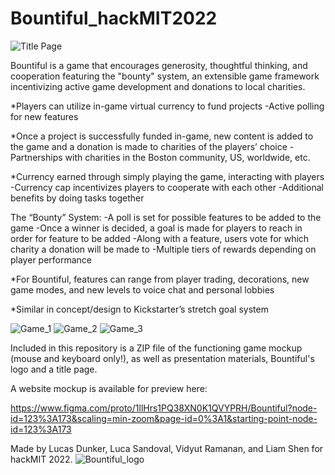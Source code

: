 # Bountiful_hackMIT2022


![Title Page](https://user-images.githubusercontent.com/93111430/193460256-c0a10c92-498a-47ea-9251-ea3cb68900b4.png)





Bountiful is a game that encourages generosity, thoughtful thinking, and cooperation featuring the "bounty" system, an extensible game framework incentivizing active game development and donations to local charities.


*Players can utilize in-game virtual currency to fund projects 
-Active polling for new features

*Once a project is successfully funded in-game, new content is added to the game and a donation is made to charities of the players’ choice
-Partnerships with charities in the Boston community, US, worldwide, etc.

*Currency earned through simply playing the game, interacting with players
-Currency cap incentivizes players to cooperate with each other
-Additional benefits by doing tasks together


The “Bounty” System:
-A poll is set for possible features to be added to the game
-Once a winner is decided, a goal is made for players to reach in order for feature to be added
-Along with a feature, users vote for which charity a donation will be made to
-Multiple tiers of rewards depending on player performance

*For Bountiful, features can range from player trading, decorations, new game modes, and new levels to voice chat and personal lobbies


*Similar in concept/design to Kickstarter’s stretch goal system



![Game_1](https://user-images.githubusercontent.com/93111430/193460242-285b0c03-641d-45a5-b5e4-0e0cf372c6e0.png)
![Game_2](https://user-images.githubusercontent.com/93111430/193460329-f81f7782-aa54-4823-b5ac-d7109c0ea709.png)
![Game_3](https://user-images.githubusercontent.com/93111430/193460246-d40f235e-30a9-4fff-a3f8-5cd02b67f78a.png)

Included in this repository is a ZIP file of the functioning game mockup (mouse and keyboard only!), as well as
presentation materials, Bountiful's logo and a title page.

A website mockup is available for preview here: 

https://www.figma.com/proto/1llHrs1PQ38XN0K1QVYPRH/Bountiful?node-id=123%3A173&scaling=min-zoom&page-id=0%3A1&starting-point-node-id=123%3A173



Made by Lucas Dunker, Luca Sandoval, Vidyut Ramanan, and Liam Shen for hackMIT 2022.
![Bountiful_logo](https://user-images.githubusercontent.com/93111430/193460447-659a195b-864b-4885-91d7-bb5f493fdad4.png)
